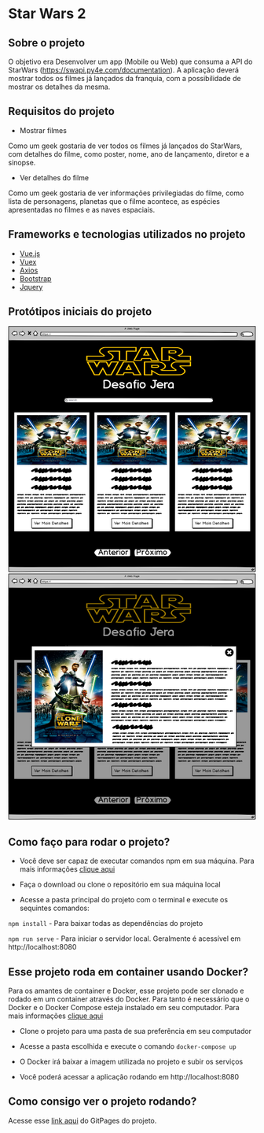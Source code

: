 #  Star Wars 2

## Sobre o projeto

O objetivo era Desenvolver um app (Mobile ou Web) que consuma a API do StarWars (https://swapi.py4e.com/documentation). A aplicação deverá mostrar todos os filmes já lançados da franquia, com a possibilidade de mostrar os detalhes da mesma.

## Requisitos do projeto

- Mostrar filmes

Como um geek  gostaria de ver todos os filmes já lançados do StarWars, com detalhes do filme, como poster, nome, ano de lançamento, diretor e a sinopse.

- Ver detalhes do filme

Como um geek gostaria de ver informações privilegiadas do filme, como lista de personagens, planetas que o filme acontece, as espécies apresentadas no filmes e as naves espaciais.

## Frameworks e tecnologias utilizados no projeto
- [Vue.js](https://vuejs.org)
- [Vuex](https://vuex.vuejs.org/)
- [Axios](https://github.com/axios/axios)
- [Bootstrap](https://getbootstrap.com)
- [Jquery](https://jquery.com)

## Protótipos iniciais do projeto

<img src="https://github.com/michelmotta/Star-Wars-2/blob/master/prototipo/Home.png" width="600" height="500">
<img src="https://github.com/michelmotta/Star-Wars-2/blob/master/prototipo/Mais%20Detalhes%20(Modal).png" width="600" height="500">

## Como faço para rodar o projeto?

- Você deve ser capaz de executar comandos npm em sua máquina. Para mais informações [clique aqui](https://www.npmjs.com/get-npm)

- Faça o download ou clone o repositório em sua máquina local

- Acesse a pasta principal do projeto com o terminal e execute os sequintes comandos:

`npm install` - Para baixar todas as dependências do projeto

`npm run serve` - Para iniciar o servidor local. Geralmente é acessível em http://localhost:8080

## Esse projeto roda em container usando Docker?

Para os amantes de container e Docker, esse projeto pode ser clonado e rodado em um container através do Docker. Para tanto é necessário que o Docker e o Docker Compose esteja instalado em seu computador. Para mais informações [clique aqui](https://docs.docker.com/get-started/)

- Clone o projeto para uma pasta de sua preferência em seu computador

- Acesse a pasta escolhida e execute o comando `docker-compose up`

- O Docker irá baixar a imagem utilizada no projeto e subir os serviços

- Você poderá acessar a aplicação rodando em http://localhost:8080

## Como consigo ver o projeto rodando?

Acesse esse [link aqui](https://michelmotta.github.io/Star-Wars-2/) do GitPages do projeto.

